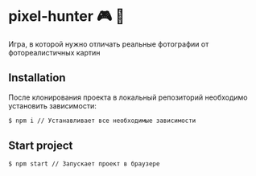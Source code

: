 # pixel-hunter   :video_game: :game_die:

Игра, в которой нужно отличать реальные фотографии от фотореалистичных картин

## Installation
После клонирования проекта в локальный репозиторий необходимо установить зависимости:

```bash
$ npm i // Устанавливает все необходимые зависимости
```

## Start project
```bash
$ npm start // Запускает проект в браузере
```


